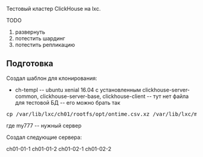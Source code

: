 Тестовый кластер ClickHouse на lxc.

TODO

1) развернуть
2) потестить шардинг
3) потестить репликацию

Подготовка
----------

Создал шаблон для клонирования:
* ch-templ -- ubuntu xenial 16.04 с установленным clickhouse-server-common, clickhouse-server-base, clickhouse-client -- тут нет файла для тестовой БД -- его можно брать так
<pre>
cp /var/lib/lxc/ch01/rootfs/opt/ontime.csv.xz /var/lib/lxc/my777/rootfs/opt/
</pre>
где my777 -- нужный сервер

Создал следующие сервера:

ch01-01-1
ch01-01-2
ch01-02-1
ch01-02-2

